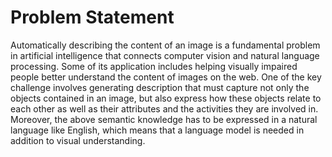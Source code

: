 # Problem Statement
Automatically describing the content of an image is a fundamental problem in artificial intelligence that connects computer vision and natural language processing. Some of its application includes helping visually impaired people better understand the content of images on the web. One of the key challenge involves generating description that must capture not only the objects contained in an image, but also express how these objects relate to each other as well as their attributes and the activities they are involved in. Moreover, the above semantic knowledge has to be expressed in a natural language like English, which means that a language model is needed in addition to visual understanding.
